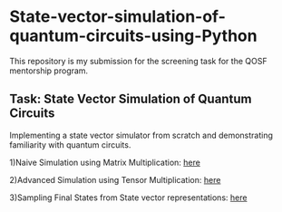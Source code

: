 # State-vector-simulation-of-quantum-circuits-using-Python
This repository is my submission for the screening task for the QOSF mentorship program.

## Task: State Vector Simulation of Quantum Circuits

Implementing a state vector simulator from scratch and demonstrating familiarity with quantum circuits.

1)Naive Simulation using Matrix Multiplication: [here](https://github.com/TejasGIyer/State-vector-simulation-of-quantum-circuits-using-Python/blob/main/QOSF%20Subtask-1.ipynb)

2)Advanced Simulation using Tensor Multiplication: [here](https://github.com/TejasGIyer/State-vector-simulation-of-quantum-circuits-using-Python/blob/main/QOSF%20Subtask-2.ipynb
)

3)Sampling Final States from State vector representations: [here](https://github.com/TejasGIyer/State-vector-simulation-of-quantum-circuits-using-Python/blob/main/QOSF%20Bonus%20task.ipynb)
